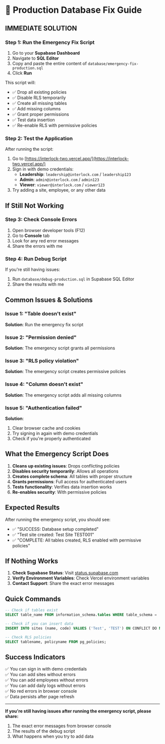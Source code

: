 # 🚨 Production Database Fix Guide

## **IMMEDIATE SOLUTION**

### **Step 1: Run the Emergency Fix Script**
1. Go to your **Supabase Dashboard**
2. Navigate to **SQL Editor**
3. Copy and paste the entire content of `database/emergency-fix-production.sql`
4. Click **Run**

This script will:
- ✅ Drop all existing policies
- ✅ Disable RLS temporarily
- ✅ Create all missing tables
- ✅ Add missing columns
- ✅ Grant proper permissions
- ✅ Test data insertion
- ✅ Re-enable RLS with permissive policies

### **Step 2: Test the Application**
After running the script:
1. Go to [https://interlock-two.vercel.app/](https://interlock-two.vercel.app/)
2. Sign in with demo credentials:
   - **Leadership**: `leadership@interlock.com` / `leadership123`
   - **Admin**: `admin@interlock.com` / `admin123`
   - **Viewer**: `viewer@interlock.com` / `viewer123`
3. Try adding a site, employee, or any other data

## **If Still Not Working**

### **Step 3: Check Console Errors**
1. Open browser developer tools (F12)
2. Go to **Console** tab
3. Look for any red error messages
4. Share the errors with me

### **Step 4: Run Debug Script**
If you're still having issues:
1. Run `database/debug-production.sql` in Supabase SQL Editor
2. Share the results with me

## **Common Issues & Solutions**

### **Issue 1: "Table doesn't exist"**
**Solution**: Run the emergency fix script

### **Issue 2: "Permission denied"**
**Solution**: The emergency script grants all permissions

### **Issue 3: "RLS policy violation"**
**Solution**: The emergency script creates permissive policies

### **Issue 4: "Column doesn't exist"**
**Solution**: The emergency script adds all missing columns

### **Issue 5: "Authentication failed"**
**Solution**: 
1. Clear browser cache and cookies
2. Try signing in again with demo credentials
3. Check if you're properly authenticated

## **What the Emergency Script Does**

1. **Cleans up existing issues**: Drops conflicting policies
2. **Disables security temporarily**: Allows all operations
3. **Creates complete schema**: All tables with proper structure
4. **Grants permissions**: Full access for authenticated users
5. **Tests functionality**: Verifies data insertion works
6. **Re-enables security**: With permissive policies

## **Expected Results**

After running the emergency script, you should see:
- ✅ "SUCCESS: Database setup completed"
- ✅ "Test site created: Test Site TEST001"
- ✅ "COMPLETE: All tables created, RLS enabled with permissive policies"

## **If Nothing Works**

1. **Check Supabase Status**: Visit [status.supabase.com](https://status.supabase.com)
2. **Verify Environment Variables**: Check Vercel environment variables
3. **Contact Support**: Share the exact error messages

## **Quick Commands**

```sql
-- Check if tables exist
SELECT table_name FROM information_schema.tables WHERE table_schema = 'public';

-- Check if you can insert data
INSERT INTO sites (name, code) VALUES ('Test', 'TEST') ON CONFLICT DO NOTHING;

-- Check RLS policies
SELECT tablename, policyname FROM pg_policies;
```

## **Success Indicators**

✅ You can sign in with demo credentials  
✅ You can add sites without errors  
✅ You can add employees without errors  
✅ You can add daily logs without errors  
✅ No red errors in browser console  
✅ Data persists after page refresh  

---

**If you're still having issues after running the emergency script, please share:**
1. The exact error messages from browser console
2. The results of the debug script
3. What happens when you try to add data 